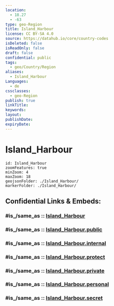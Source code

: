 ```yaml
---
location:
  - 18.27
  - -63
type: geo-Region
title: Island_Harbour
license: CC BY-SA 4.0
source: https://datahub.io/core/country-codes
isDeleted: false
isReadOnly: false
draft: false
confidential: public
tags:
  - geo/Country/Region
aliases:
  - Island_Harbour
Languages:
  - de
cssclasses:
  - geo-Region
publish: true
linkTitle:
keywords:
layout:
publishDate:
expiryDate:
---
```


# Island_Harbour

```leaflet
id: Island_Harbour
zoomFeatures: true 
minZoom: 4 
maxZoom: 18
geojsonFolder: ./Island_Harbour/
markerFolder: ./Island_Harbour/
```


## Confidential Links & Embeds: 

### #is_/same_as :: [Island_Harbour](/_Standards/Earth/Continent/America~Caribbean/Anguilla/Counties~Anguilla/Island_Harbour.md) 

### #is_/same_as :: [Island_Harbour.public](/_public/Earth/Continent/America~Caribbean/Anguilla/Counties~Anguilla/Island_Harbour.public.md) 

### #is_/same_as :: [Island_Harbour.internal](/_internal/Earth/Continent/America~Caribbean/Anguilla/Counties~Anguilla/Island_Harbour.internal.md) 

### #is_/same_as :: [Island_Harbour.protect](/_protect/Earth/Continent/America~Caribbean/Anguilla/Counties~Anguilla/Island_Harbour.protect.md) 

### #is_/same_as :: [Island_Harbour.private](/_private/Earth/Continent/America~Caribbean/Anguilla/Counties~Anguilla/Island_Harbour.private.md) 

### #is_/same_as :: [Island_Harbour.personal](/_personal/Earth/Continent/America~Caribbean/Anguilla/Counties~Anguilla/Island_Harbour.personal.md) 

### #is_/same_as :: [Island_Harbour.secret](/_secret/Earth/Continent/America~Caribbean/Anguilla/Counties~Anguilla/Island_Harbour.secret.md)

